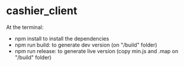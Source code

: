 # cashier_client

At the terminal:

- npm install to install the dependencies
- npm run build: to generate dev version (on "/build" folder)
- npm run release: to generate live version (copy min.js and .map on "/build" folder)